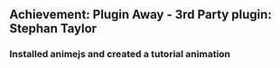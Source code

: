 ## Achievement: Plugin Away - 3rd Party plugin: Stephan Taylor

### Installed animejs and created a tutorial animation
